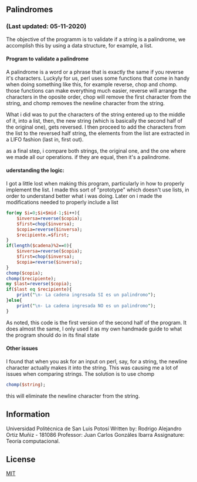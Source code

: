 ## Palindromes
### (Last updated: 05-11-2020)
The objective of the programm is to validate if a string is a palindrome, we accomplish this by using a data structure, for example, a list.


#### Program to validate a palindrome
  <p>A palindrome is a word or a phrase that is exactly the same if you reverse it's characters. 
	Luckyly for us, perl uses some functions that come in handy when doing something like this, for example reverse, chop and chomp. those functions can make everything much easier, reverse will arrange the characters in the oposite order, chop will remove the first character from the string, and chomp removes the newline character from the string.
	<p> What i did was to put the characters of the string entered up to the middle of it, into a list, then, the new string (which is basically the second half of the original one), gets reversed. I then proceed to add the characters from the list to the reversed half string, the elements from the list are extracted in a LIFO fashion (last in, first out).
	<p> as a final step, i compare both strings, the original one, and the one where we made all our operations. if they are equal, then it's a palindrome.
  

#### uderstanding the logic:

I got a little lost when making this program, particularly in how to properly implement the list. I made this sort of "prototype" which doesn't use lists, in order to understand better what i was doing. Later on i made the modifications needed to properly include a list
```perl
for(my $i=0;$i<$mid-1;$i++){
	$inversa=reverse($copia);
	$first=chop($inversa);	
	$copia=reverse($inversa);
	$recipiente.=$first;
}
if(length($cadena)%2==0){
	$inversa=reverse($copia);
	$first=chop($inversa);	
	$copia=reverse($inversa);
}
chomp($copia);
chomp($recipiente);
my $last=reverse($copia);
if($last eq $recipiente){
	print("\n- La cadena ingresada SI es un palindromo");
}else{
	print("\n- La cadena ingresada NO es un palindromo");
}
```
As noted, this code is the first version of the second half of the program.
It does almost the same, I only used it as my own handmade guide to what the program should do in its final state

#### Other issues
I found that when you ask for an input on perl, say, for a string, the newline character actually makes it into the string.
This was causing me a lot of issues when comparing strings. The solution is to use chomp
```perl
chomp($string);
```
this will eliminate the newline character from the string.

## Information

Universidad Politécnica de San Luis Potosí
Written by: Rodrigo Alejandro Ortiz Muñiz - 181086
Professor: Juan Carlos Gonzáles Ibarra
Assignature: Teoría computacional.


## License
[MIT](https://choosealicense.com/licenses/mit/)
